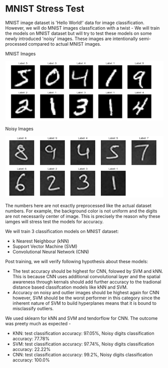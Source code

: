 # MNIST Stress Test

MNIST image dataset is 'Hello World!' data for image classification. However, we will do MNIST images classfication with a twist - We will train the models on MNIST dataset but will 
try to test these models on some newly introduced 'noisy' images. These images are intentionally semi-processed compared to actual MNIST images. 

MNIST Images

![MNIST Images](https://github.com/abhinav-sharma15/MNIST/blob/ac1891151d8dbec55783ec1e15fb82b05bbb0fd9/MNIST%20images.png)

Noisy Images

![Noisy Images](https://github.com/abhinav-sharma15/MNIST/blob/f3b2915d42e8d3af04d8c91607800d99ba97b9cd/Noisy%20images.png)

The numbers here are not exactly preprocessed like the actual dataset numbers. For example, the background color is not uniform and the digits are not necessarily center of image. This is precisely the reason why these iamges will stress test the models for accuracy.

We will train 3 classification models on MNIST dataset:
- k Nearest Neighbour (kNN)
- Support Vector Machine (SVM)
- Convolutional Neural Network (CNN)

Post training, we will verify following hypothesis about these models:
- The test accuracy should be highest for CNN, folowed by SVM and kNN. This is because CNN uses additional convolutional layer and the spatial awareness through kernals should add further accuracy to the tradional distance based classifcation models like kNN and SVM.
- Accuracy on noisy and outlier images should be highest again for CNN however, SVM should be the worst performer in this category since the inherent nature of SVM to build hyperplanes means that it is bound to misclassify outliers.

We used sklearn for kNN and SVM and tendorflow for CNN. The outcome was preety much as expected - 
- KNN: test classification accuracy: 97.05%, Noisy digits classification accuracy: 77.78%
- SVM: test classification accuracy: 97.74%, Noisy digits classification accuracy: 22.22%
- CNN: test classification accuracy: 99.2%, Noisy digits classification accuracy: 100.0%
